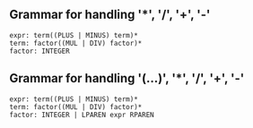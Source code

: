 ## Grammar for handling '*', '/', '+', '-'
```
expr: term((PLUS | MINUS) term)*
term: factor((MUL | DIV) factor)*
factor: INTEGER
```

## Grammar for handling '(...)', '*', '/', '+', '-' 
```
expr: term((PLUS | MINUS) term)*
term: factor((MUL | DIV) factor)*
factor: INTEGER | LPAREN expr RPAREN
```
